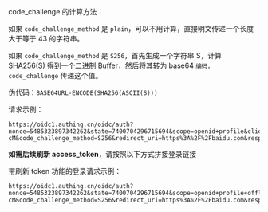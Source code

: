 <ApiMethodSpec method="get" host="https://<你的应用域名>.authing.cn" path="/oidc/auth" summary="拼接一个链接并让终端用户在浏览器中访问，发起 OIDC 授权登录请求。" description="发起授权需要拼接一个用来授权的 URL，并让终端用户在浏览器中访问，具体参数如下：">

<template slot="queryParams">

<ApiMethodParam name="client_id" type="string" required description="应用 ID" />

<ApiMethodParam name="redirect_uri" type="string" required>

回调链接，用户在 OP 认证成功后，OP 会将授权码以 URL query 的形式发送到这个地址。这个值**必须**出现在控制台配置的**回调地址**中，否则 OP 不允许向该地址回调。

</ApiMethodParam>

<ApiMethodParam name="scope" type="string" required>

需要请求的权限，必须包含 **openid**。如果需要**获取手机号**和 **email** 需要包含 phone email；如果需要 refresh_token 需要包含 offline_access。多个 scope 请用**空格分隔**。**id_token** 解码后的内容中会包含这些 scope 对应的用户信息相关的字段。

</ApiMethodParam>

<ApiMethodParam name="response_type" type="string" required description="返回类型，填写 code。含义为登录成功后 OP 要返回授权码 code。" />

<ApiMethodParam name="state" type="string" required description="一个随机字符串，用于防范 CSRF 攻击，如果 response 中的 state 值和发送请求之前设置的 state 值不同，说明受到攻击。" />

<ApiMethodParam name="prompt" type="string">

可以为 none，login，consent 或 select_account，指定 OP 与 End-User 的交互方式，**如需 refresh_token**，**必须为 consent**。

</ApiMethodParam>

<ApiMethodParam name="code_challenge" type="string">

一个长度大于等于 43 的字符串。

</ApiMethodParam>

<ApiMethodParam name="code_challenge_method" type="string">

可以为 plain、S256，表示计算 code_challenge 时使用的摘要算法，plain 表示不用任何算法，S256 表示 code_challenge 是使用 SHA256 计算的。

</ApiMethodParam>

</template>

</ApiMethodSpec>

code_challenge 的计算方法：

如果 `code_challenge_method` 是 `plain`，可以不用计算，直接明文传递一个长度大于等于 43 的字符串。

如果 `code_challenge_method` 是 `S256`，首先生成一个字符串 S，计算 SHA256(S) 得到一个二进制 Buffer，然后将其转为 base64 `编码，code_challenge` 传递这个值。

伪代码：`BASE64URL-ENCODE(SHA256(ASCII(S)))`

请求示例：

```
https://oidc1.authing.cn/oidc/auth?nonce=5485323897342262&state=7400704296715694&scope=openid+profile&client_id=5f17a529f64fb009b794a2ff&response_mode=query&code_challenge=E9Melhoa2OwvFrEMTJguCHaoeK1t8URWbuGJSstw-cM&code_challenge_method=S256&redirect_uri=https%3A%2F%2Fbaidu.com&response_type=code
```

**如需后续刷新 access_token**，请按照以下方式拼接登录链接

带刷新 token 功能的登录请求示例：

```
https://oidc1.authing.cn/oidc/auth?nonce=5485323897342262&state=7400704296715694&scope=openid+profile+offline_access&client_id=5f17a529f64fb009b794a2ff&response_mode=query&code_challenge=E9Melhoa2OwvFrEMTJguCHaoeK1t8URWbuGJSstw-cM&code_challenge_method=S256&redirect_uri=https%3A%2F%2Fbaidu.com&response_type=code&prompt=consent
```
